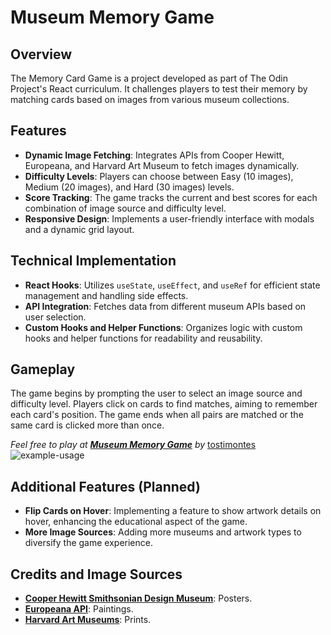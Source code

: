 # Museum Memory Game

## Overview

The Memory Card Game is a project developed as part of The Odin Project's React curriculum. It challenges players to test their memory by matching cards based on images from various museum collections.

## Features

- **Dynamic Image Fetching**: Integrates APIs from Cooper Hewitt, Europeana, and Harvard Art Museum to fetch images dynamically.
- **Difficulty Levels**: Players can choose between Easy (10 images), Medium (20 images), and Hard (30 images) levels.
- **Score Tracking**: The game tracks the current and best scores for each combination of image source and difficulty level.
- **Responsive Design**: Implements a user-friendly interface with modals and a dynamic grid layout.

## Technical Implementation

- **React Hooks**: Utilizes `useState`, `useEffect`, and `useRef` for efficient state management and handling side effects.
- **API Integration**: Fetches data from different museum APIs based on user selection.
- **Custom Hooks and Helper Functions**: Organizes logic with custom hooks and helper functions for readability and reusability.

## Gameplay

The game begins by prompting the user to select an image source and difficulty level. Players click on cards to find matches, aiming to remember each card's position. The game ends when all pairs are matched or the same card is clicked more than once.

_Feel free to play at [**Museum Memory Game**](https://memory-card-omega-five.vercel.app/) by_ [tostimontes](https://github.com/tostimontes)
![example-usage](./src/assets/usage-example.gif)

## Additional Features (Planned)

- **Flip Cards on Hover**: Implementing a feature to show artwork details on hover, enhancing the educational aspect of the game.
- **More Image Sources**: Adding more museums and artwork types to diversify the game experience.

## Credits and Image Sources

- [**Cooper Hewitt Smithsonian Design Museum**](https://www.cooperhewitt.org/): Posters.
- [**Europeana API**](https://www.europeana.eu/): Paintings.
- [**Harvard Art Museums**](https://harvardartmuseums.org/): Prints.
